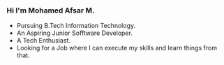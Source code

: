 ### Hi I'm **Mohamed Afsar M**.

- Pursuing B.Tech Information Technology.
- An Aspiring Junior Sofftware Developer.
- A Tech Enthusiast.
- Looking for a Job where I can execute my skills and learn things from that.
   

<!---
mhdafsar/mhdafsar is a ✨ special ✨ repository because its `README.md` (this file) appears on your GitHub profile.
You can click the Preview link to take a look at your changes.
--->
